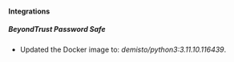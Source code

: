
#### Integrations

##### BeyondTrust Password Safe


- Updated the Docker image to: *demisto/python3:3.11.10.116439*.
